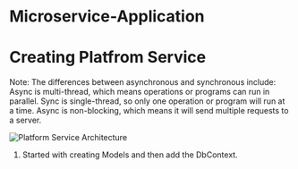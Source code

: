 # Microservice-Application

# Creating Platfrom Service

Note: The differences between asynchronous and synchronous include: Async is multi-thread, which means operations or programs can run in parallel. Sync is single-thread, so only one operation or program will run at a time. Async is non-blocking, which means it will send multiple requests to a server.

![Platform Service Architecture](https://user-images.githubusercontent.com/85470428/204005407-45ac5476-31f6-42c7-8825-10268dc4f056.PNG)

1. Started with creating Models and then add the DbContext.
